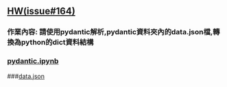 ## [HW(issue#164)](https://github.com/joanna0511/joanna_window/edit/main/pydantic/issue164/README.md)

### 作業內容:  請使用pydantic解析,pydantic資料夾內的data.json檔,轉換為python的dict資料結構


### [pydantic.ipynb]()

###[data.json]()
